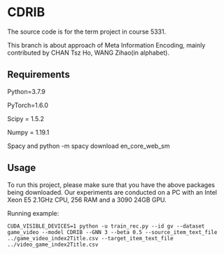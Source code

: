 CDRIB
===

The source code is for the term project in course 5331.

This branch is about approach of Meta Information Encoding, mainly contributed by CHAN Tsz Ho, WANG Zihao(in alphabet).



Requirements
---

Python=3.7.9

PyTorch=1.6.0

Scipy = 1.5.2

Numpy = 1.19.1

Spacy and python -m spacy download en_core_web_sm

Usage
---

To run this project, please make sure that you have the above packages being downloaded. Our experiments are conducted on a PC with an Intel Xeon E5 2.1GHz CPU, 256 RAM and a 3090 24GB GPU. 

Running example:

```shell
CUDA_VISIBLE_DEVICES=1 python -u train_rec.py --id gv --dataset game_video --model CDRIB --GNN 3 --beta 0.5 --source_item_text_file ../game_video_index2Title.csv --target_item_text_file ../video_game_index2Title.csv
```


